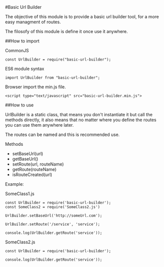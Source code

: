 #Basic Url Builder

The objective of this module is to provide a basic url builder tool, for a more easy managment of routes.

The filosofy of this module is define it once use it anywhere.

##How to import

CommonJS
```
const UrlBuilder = require("basic-url-builder");
```

ES6 module syntax
```
import UrlBuilder from "basic-url-builder";
```

Browser import the min.js file.
```
<script type="text/javascript" src="basic-url-builder.min.js"> 
```

##How to use

UrlBuilder is a static class, that means you don't instantiate it but call the methods directly, it also means that no matter where you define the routes you can use them anywhere later.

The routes can be named and this is recommended use.

Methods

- setBaseUrl(url)
- getBaseUrl()
- setRoute(url, routeName)
- getRoute(routeName)
- isRouteCreated(url)

Example:

SomeClass1.js 
```
const UrlBuilder = require('basic-url-builder');
const SomeClass2 = require('SomeClass2.js')

UrlBuilder.setBaseUrl('http://someUrl.com');

UrlBuilder.setRoute('/service', 'service');

console.log(UrlBuilder.getRoute('service'));
```

SomeClass2.js
```
const UrlBuilder = require('basic-url-builder');

console.log(UrlBuilder.getRoute('service'));
```
